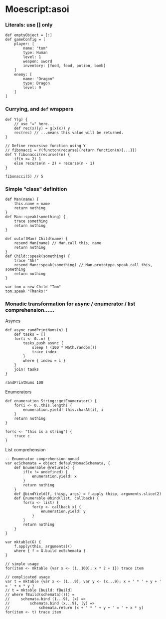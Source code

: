 Moescript:asoi
==============

### Literals: use [] only
	def emptyObject = [:]
	def gameConfig = [
		player: [
			name: "tom"
			type: Human
			level: 1
			weapon: sword
			inventory: [food, food, potion, bomb]
		]
		enemy: [
			name: "Dragon"
			type: Dragon
			level: 9
		]
	]

### Currying, and `def` wrappers
	def Y(g) {
		// use "=" here...
		def rec(x)(y) = g(x(x)) y
		rec(rec) // ...means this value will be returned.
	}

	// Define recursive function using Y
	// fibonacci = Y(functon(recurse){return function(n){...}})
	def Y fibonacci(recurse)(n) {
		if(n <= 2) 1
		else recurse(n - 2) + recurse(n - 1)
	}

	fibonacci(5) // 5

### Simple "class" definition
	def Man(name) {
		this.name = name
		return nothing
	}
	def Man::speak(something) {
		trace something
		return nothing
	}

	def outof(Man) Child(name) {
		resend Man(name) // Man.call this, name
		return nothing
	}
	def Child::speak(something) {
		trace "Ah!"
		resend Man::speak(something) // Man.prototype.speak.call this, something
		return nothing
	}

	var tom = new Child "Tom"
	tom.speak "Thanks!"

### Monadic transformation for async / enumerator / list comprehension......
Asyncs

	def async randPrintNums(n) {
		def tasks = []
		for(i <- 0..n) {
			tasks.push async {
				sleep ! (100 * Math.random())
				trace index
			} 
			where { index = i }
		}
		join! tasks
	}

	randPrintNums 100

Enumerators

	def enumeration String::getEnumerator() {
		for(i <- 0..this.length) {
			enumeration.yield! this.charAt(i), i
		}
		return nothing
	}

	for(c <- "this is a string") {
		trace c
	}

List comprehension

	-- Enumerator comprehension monad
	var ecSchemata = object defaultMonadSchemata, {
		def Enumerable @return(x) {
			if(x != undefined) {
				enumeration.yield! x
			}
			return nothing
		}
		def @bindYield(f, thisp, args) = f.apply thisp, arguments.slice(2)
		def Enumerable @bind(list, callback) {
			for(x <- list) {
				for(y <- callback x) {
					enumeration.yield! y
				}
			}
			return nothing
		}
	}

	var mktable(G) {
		f.apply(this, arguments)()
		where { f = G.build ecSchemata }
	}

	// simple usage
	for(item <- mktable {var x <- (1..100); x * 2 + 1}) trace item
	
	// complicated usage
	var t = mktable {var x <- (1...9); var y <- (x...9); x + ' * ' + y + ' = ' + x * y }
	// t = mktable [build: fBuild]
	// where fBuild(schemata)()() =
	//     schemata.bind (1...9), (x) =>
	//         schemata.bind (x...9), (y) =>
	//             schemata.return (x + ' * ' + y + ' = ' + x * y)
	for(item <- t) trace item